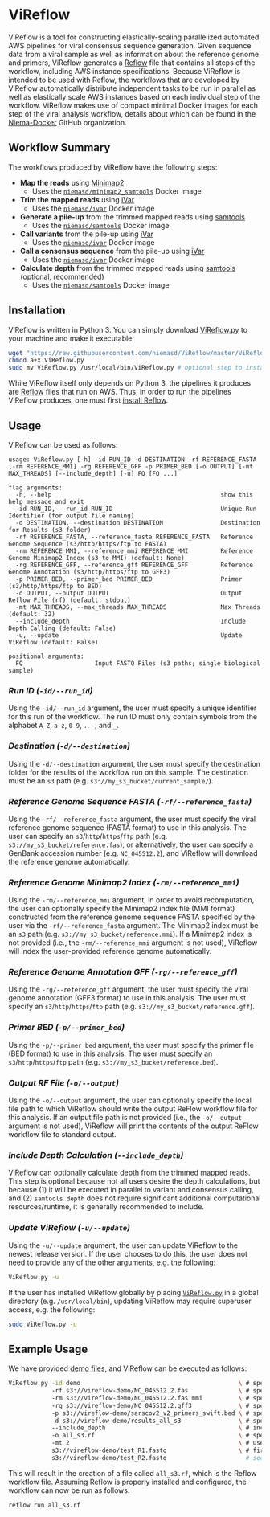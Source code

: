 # ViReflow
ViReflow is a tool for constructing elastically-scaling parallelized automated AWS pipelines for viral consensus sequence generation. Given sequence data from a viral sample as well as information about the reference genome and primers, ViReflow generates a [Reflow](https://github.com/grailbio/reflow) file that contains all steps of the workflow, including AWS instance specifications. Because ViReflow is intended to be used with Reflow, the workflows that are developed by ViReflow automatically distribute independent tasks to be run in parallel as well as elastically scale AWS instances based on each individual step of the workflow. ViReflow makes use of compact minimal Docker images for each step of the viral analysis workflow, details about which can be found in the [Niema-Docker](https://github.com/Niema-Docker) GitHub organization.

## Workflow Summary
The workflows produced by ViReflow have the following steps:
* **Map the reads** using [Minimap2](https://github.com/lh3/minimap2)
    * Uses the [`niemasd/minimap2_samtools`](https://hub.docker.com/repository/docker/niemasd/minimap2_samtools) Docker image
* **Trim the mapped reads** using [iVar](https://github.com/andersen-lab/ivar)
    * Uses the [`niemasd/ivar`](https://hub.docker.com/repository/docker/niemasd/ivar) Docker image
* **Generate a pile-up** from the trimmed mapped reads using [samtools](http://www.htslib.org/)
    * Uses the [`niemasd/samtools`](https://hub.docker.com/repository/docker/niemasd/samtools) Docker image
* **Call variants** from the pile-up using [iVar](https://github.com/andersen-lab/ivar)
    * Uses the [`niemasd/ivar`](https://hub.docker.com/repository/docker/niemasd/ivar) Docker image
* **Call a consensus sequence** from the pile-up using [iVar](https://github.com/andersen-lab/ivar)
    * Uses the [`niemasd/ivar`](https://hub.docker.com/repository/docker/niemasd/ivar) Docker image
* **Calculate depth** from the trimmed mapped reads using [samtools](http://www.htslib.org/) (optional, recommended)
    * Uses the [`niemasd/samtools`](https://hub.docker.com/repository/docker/niemasd/samtools) Docker image

## Installation
ViReflow is written in Python 3. You can simply download [ViReflow.py](ViReflow.py) to your machine and make it executable:

```bash
wget "https://raw.githubusercontent.com/niemasd/ViReflow/master/ViReflow.py"
chmod a+x ViReflow.py
sudo mv ViReflow.py /usr/local/bin/ViReflow.py # optional step to install globally
```

While ViReflow itself only depends on Python 3, the pipelines it produces are [Reflow](https://github.com/grailbio/reflow) files that run on AWS. Thus, in order to run the pipelines ViReflow produces, one must first [install Reflow](../../wiki/Installing-Reflow).

## Usage
ViReflow can be used as follows:

```
usage: ViReflow.py [-h] -id RUN_ID -d DESTINATION -rf REFERENCE_FASTA [-rm REFERENCE_MMI] -rg REFERENCE_GFF -p PRIMER_BED [-o OUTPUT] [-mt MAX_THREADS] [--include_depth] [-u] FQ [FQ ...]

flag arguments:
  -h, --help                                               show this help message and exit
  -id RUN_ID, --run_id RUN_ID                              Unique Run Identifier (for output file naming)
  -d DESTINATION, --destination DESTINATION                Destination for Results (s3 folder)
  -rf REFERENCE_FASTA, --reference_fasta REFERENCE_FASTA   Reference Genome Sequence (s3/http/https/ftp to FASTA)
  -rm REFERENCE_MMI, --reference_mmi REFERENCE_MMI         Reference Genome Minimap2 Index (s3 to MMI) (default: None)
  -rg REFERENCE_GFF, --reference_gff REFERENCE_GFF         Reference Genome Annotation (s3/http/https/ftp to GFF3)
  -p PRIMER_BED, --primer_bed PRIMER_BED                   Primer (s3/http/https/ftp to BED)
  -o OUTPUT, --output OUTPUT                               Output Reflow File (rf) (default: stdout)
  -mt MAX_THREADS, --max_threads MAX_THREADS               Max Threads (default: 32)
  --include_depth                                          Include Depth Calling (default: False)
  -u, --update                                             Update ViReflow (default: False)

positional arguments:
  FQ                    Input FASTQ Files (s3 paths; single biological sample)
```

### *Run ID (`-id/--run_id`)*
Using the `-id/--run_id` argument, the user must specify a unique identifier for this run of the workflow. The run ID must only contain symbols from the alphabet `A-Z`, `a-z`, `0-9`, `.`, `-`, and `_`.

### *Destination (`-d/--destination`)*
Using the `-d/--destination` argument, the user must specify the destination folder for the results of the workflow run on this sample. The destination must be an `s3` path (e.g. `s3://my_s3_bucket/current_sample/`).

### *Reference Genome Sequence FASTA (`-rf/--reference_fasta`)*
Using the `-rf/--reference_fasta` argument, the user must specify the viral reference genome sequence (FASTA format) to use in this analysis. The user can specify an `s3`/`http`/`https`/`ftp` path (e.g. `s3://my_s3_bucket/reference.fas`), or alternatively, the user can specify a GenBank accession number (e.g. `NC_045512.2`), and ViReflow will download the reference genome automatically.

### *Reference Genome Minimap2 Index (`-rm/--reference_mmi`)*
Using the `-rm/--reference_mmi` argument, in order to avoid recomputation, the user can optionally specify the Minimap2 index file (MMI format) constructed from the reference genome sequence FASTA specified by the user via the `-rf/--reference_fasta` argument. The Minimap2 index must be an `s3` path (e.g. `s3://my_s3_bucket/reference.mmi`). If a Minimap2 index is not provided (i.e., the `-rm/--reference_mmi` argument is not used), ViReflow will index the user-provided reference genome automatically.

### *Reference Genome Annotation GFF (`-rg/--reference_gff`)*
Using the `-rg/--reference_gff` argument, the user must specify the viral genome annotation (GFF3 format) to use in this analysis. The user must specify an `s3`/`http`/`https`/`ftp` path (e.g. `s3://my_s3_bucket/reference.gff`).

### *Primer BED (`-p/--primer_bed`)*
Using the `-p/--primer_bed` argument, the user must specify the primer file (BED format) to use in this analysis. The user must specify an `s3`/`http`/`https`/`ftp` path (e.g. `s3://my_s3_bucket/reference.bed`).

### *Output RF File (`-o/--output`)*
Using the `-o/--output` argument, the user can optionally specify the local file path to which ViReflow should write the output ReFlow workflow file for this analysis. If an output file path is not provided (i.e., the `-o/--output` argument is not used), ViReflow will print the contents of the output ReFlow workflow file to standard output.

### *Include Depth Calculation (`--include_depth`)*
ViReflow can optionally calculate depth from the trimmed mapped reads. This step is optional because not all users desire the depth calculations, but because (1) it will be executed in parallel to variant and consensus calling, and (2) `samtools depth` does not require significant additional computational resources/runtime, it is generally recommended to include.

### *Update ViReflow (`-u/--update`)*
Using the `-u/--update` argument, the user can update ViReflow to the newest release version. If the user chooses to do this, the user does not need to provide any of the other arguments, e.g. the following:

```bash
ViReflow.py -u
```

If the user has installed ViReflow globally by placing [`ViReflow.py`](ViReflow.py) in a global directory (e.g. `/usr/local/bin`), updating ViReflow may require superuser access, e.g. the following:

```bash
sudo ViReflow.py -u
```

## Example Usage
We have provided [demo files](demo), and ViReflow can be executed as follows:

```bash
ViReflow.py -id demo                                            \ # specify run ID
            -rf s3://vireflow-demo/NC_045512.2.fas              \ # specify reference genome sequence
            -rm s3://vireflow-demo/NC_045512.2.fas.mmi          \ # specify reference genome Minimap2 index
            -rg s3://vireflow-demo/NC_045512.2.gff3             \ # specify reference genome annotation
            -p s3://vireflow-demo/sarscov2_v2_primers_swift.bed \ # specify primer BED
            -d s3://vireflow-demo/results_all_s3                \ # specify result destination directory
            --include_depth                                     \ # include depth calculation
            -o all_s3.rf                                        \ # specify output Reflow file
            -mt 2                                               \ # use at most 2 threads in any given step
            s3://vireflow-demo/test_R1.fastq                    \ # first FASTQ file
            s3://vireflow-demo/test_R2.fastq                      # second FASTQ file
```

This will result in the creation of a file called `all_s3.rf`, which is the Reflow workflow file. Assuming Reflow is properly installed and configured, the workflow can now be run as follows:

```bash
reflow run all_s3.rf
```
